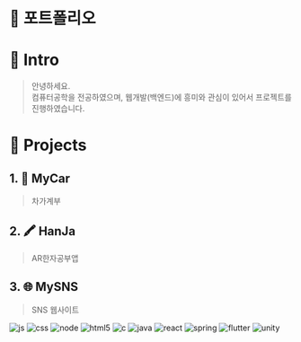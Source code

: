 # 📜 포트폴리오

# 👋 Intro
> 안녕하세요.   
> 컴퓨터공학을 전공하였으며, 웹개발(백엔드)에 흥미와 관심이 있어서 프로젝트를 진행하였습니다.

# 📝 Projects
## 1. 🚗 MyCar
> 차가계부
## 2. 🖍 HanJa
> AR한자공부앱
## 3. 🌐 MySNS
> SNS 웹사이트
   
![js](https://img.shields.io/badge/JavaScript-F7DF1E?style=for-the-badge&logo=JavaScript&logoColor=white)
![css](https://img.shields.io/badge/CSS-239120?&style=for-the-badge&logo=css3&logoColor=white)
![node](https://img.shields.io/badge/Node.js-43853D?style=for-the-badge&logo=node.js&logoColor=white)
![html5](https://img.shields.io/badge/HTML5-E34F26?style=for-the-badge&logo=html5&logoColor=white)
![c](https://img.shields.io/badge/C-00599C?style=for-the-badge&logo=c&logoColor=white)
![java](https://img.shields.io/badge/Java-ED8B00?style=for-the-badge&logo=openjdk&logoColor=white)
![react](https://img.shields.io/badge/React-20232A?style=for-the-badge&logo=react&logoColor=61DAFB)
![spring](https://img.shields.io/badge/Spring-6DB33F?style=for-the-badge&logo=spring&logoColor=white)
![flutter](https://img.shields.io/badge/Flutter-02569B?style=for-the-badge&logo=flutter&logoColor=white)
![unity](https://img.shields.io/badge/Unity-100000?style=for-the-badge&logo=unity&logoColor=white)

<!-- [![Top Langs](https://github-readme-stats.vercel.app/api/top-langs/?username=GreenTea100)](https://github.com/anuraghazra/github-readme-stats) -->


